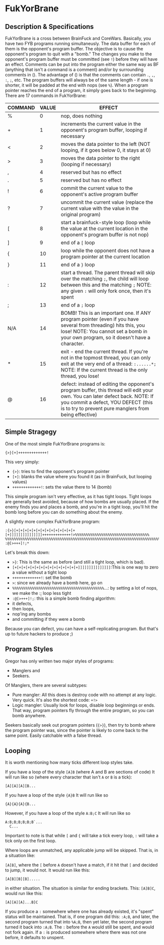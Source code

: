 # FukYorBrane

## Description & Specifications
FukYorBrane is a cross between BrainFuck and CoreWars.  Basically, you have two FYB programs
running simultaneusly.  The data buffer for each of them is the opponent's program buffer.  The
objective is to cause the opponent's program to quit with a "bomb."  The changes you make to the
opponent's program buffer must be committed (see `!`) before they will have an effect.
Comments can be put into the program either the same way as BF (anything that isn't a command is a
comment) and/or by surrounding comments in ().  The advantage of () is that the comments can
contain `.`, `,`, `:`, `;`, etc.
The program buffers will always be of the same length - if one is shorter, it will be padded at the
end with nops (see `%`).  When a program pointer reaches the end of a program, it simply goes back to
the beginning.
There are 17 commands in FukYorBrane:

COMMAND | VALUE | EFFECT
------- | ----- | -------
      % |     0 | nop, does nothing
      + |     1 | increments the current value in the opponent's program buffer, looping if necessary
      < |     2 | moves the data pointer to the left (NOT looping, if it goes below 0, it stays at 0)
      > |     3 | moves the data pointer to the right (looping if necessary)
      , |     4 | reserved but has no effect
      . |     5 | reserved but has no effect
      ! |     6 | commit the current value to the opponent's active program buffer
      ? |     7 | uncommit the current value (replace the current value with the value in the original program)
      [ |     8 | start a brainfuck-style loop (loop while the value at the current location in the opponent's program buffer is not nop)
      ] |     9 | end of a `[` loop
      { |    10 | loop while the opponent does not have a program pointer at the current location
      } |    11 | end of a `}` loop
      : |    12 | start a thread.  The parent thread will skip over the matching `;`, the child will loop between this and the matching `;` NOTE: any given `:` will only fork once, then it's spent
      ; |    13 | end of a `;` loop
    N/A |    14 | BOMB!  This is an important one.  If ANY program pointer (even if you have several from threading) hits this, you lose! NOTE: You cannot set a bomb in your own program, so it doesn't have a character.
      * |    15 | exit - end the current thread.  If you're not in the topmost thread, you can only exit at the very end of a thread: `:......*;` NOTE: If the current thread is the only thread, you lose!
      @ |    16 | defect: instead of editing the opponent's program buffer, this thread will edit your own.  You can later defect back. NOTE: If you commit a defect, YOU DEFECT (this is to try to prevent pure manglers from being effective)


## Simple Stragegy
One of the most simple FukYorBrane programs is:

```
{>}[+]+++++++++++++!
```

This very simply:
 * `{>}`: tries to find the opponent's program pointer
 * `[+]`: blanks the value where you found it (as in BrainFuck, but looping values)
 * `+++++++++++++!`: sets the value there to 14 (bomb)

This simple program isn't very effective, as it has tight loops.  Tight loops are generally best
avoided, because of how bombs are usually placed.  If the enemy finds you and places a bomb, and
you're in a tight loop, you'll hit the bomb long before you can do something about the enemy.


A slightly more complex FukYorBrane program:

```
:{>}[+[+[+[+[+[+[+[+[+[+[+[+[+[+[+]]]]]]]]]]]]]]]+++++++++++++!>%%%%%%%%%%%%%%%%%%%%%%%%%%%%%%%%%%
%%%%%%%%%%%%%%%%%%%%%%%%%%%%%%%%%%%%%%%%%%%%%%%%%%%%%%%%%%%%%%%%%%%%%%%%%%%%%%%%%%%%%%%%%%%%%%%%%%;
:@[>+++]!;*
```

Let's break this down:
 * `>}`: This is the same as before (and still a tight loop, which is bad).
 * `[+[+[+[+[+[+[+[+[+[+[+[+[+[+[+]]]]]]]]]]]]]]]`:This is one way to zero a value without a tight loop
 * `+++++++++++++!`: set the bomb
 * `>`: since we already have a bomb here, go on
 * `%%%%%%%%%%%%%%%%%%%%%%%%%%%%%%%%%%%%%%%%%%`...: by setting a lot of nops, we make the :; loop less tight
 * `:@[>+++]!;`: this is a simple bomb finding algorithm:
  * it defects,
  * then loops,
  * nop'ing any bombs
  * and committing if they were a bomb

Because you can defect, you can have a self-replicating program.  But that's up to future hackers
to produce ;)

## Program Styles
Gregor has only written two major styles of programs:
 * Manglers and
 * Seekers.

Of Manglers, there are several subtypes:
 * Pure mangler: All this does is destroy code with no attempt at any logic.  Very quick.  It's also the shortest code: `+!>`
 * Logic mangler: Usually look for loops, disable loop beginnings or ends.  That way, program pointers fly through the entire program, so you can bomb anywhere.

Seekers basically seek out program pointers (`{>}`), then try to bomb where the program pointer was, since the pointer is likely to come back to the same point.  Easily catchable with a false thread.

## Looping
It is worth mentioning how many ticks different loop styles take.

If you have a loop of the style `[A]B`
(where A and B are sections of code)
It will run like so (where every character that isn't `A` or `B` is a tick):

```
[A][A][A][B...
```


If you have a loop of the style `{A}B`
It will run like so

```
{A}{A}{A}{B...
```

However, if you have a loop of the style `A:B;C`
It will run like so

```
A:B;B;B;B;B;B`...
  C...
```


Important to note is that while `[` and `{` will take a tick every loop, `:` will take a tick only on the
first loop.

Where loops are unmatched, any applicable jump will be skipped.  That is, in a situation like:

`[A[B]`, where the `[` before `A` doesn't have a match, if it hit that `[` and decided to jump, it would not.
It would run like this:

```
[A[B][B][B].....
```

in either situation.
The situation is similar for ending brackets.  This: `[A]B]C`, would run like this:

```
[A][A][A]...B]C
```

If you produce a `:` somewhere where one has already existed, it's "spent" status will be maintained.
That is, if one program did this: `:A;B`, and later, the second program turned that into `%A;B`, then yet later, the second program turned it back into `:A;B`.
The `:` before the `A` would still be spent, and would not fork again.  If a `:` is produced somewhere
where there was not one before, it defaults to unspent.
